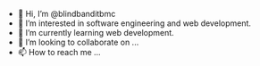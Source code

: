 - 👋 Hi, I’m @blindbanditbmc
- 👀 I’m interested in software engineering and web development.
- 🌱 I’m currently learning web development.
- 💞️ I’m looking to collaborate on ...
- 📫 How to reach me ...

<!---
blindbanditbmc/blindbanditbmc is a ✨ special ✨ repository because its `README.md` (this file) appears on your GitHub profile.
You can click the Preview link to take a look at your changes.
--->
